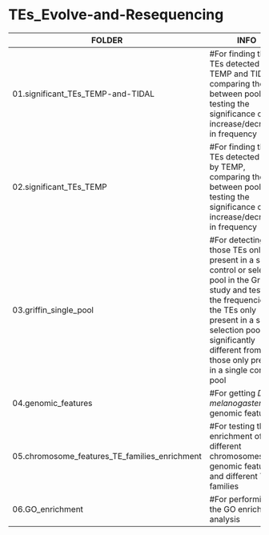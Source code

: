 # TEs_Evolve-and-Resequencing

| FOLDER | INFO |
|------- | ---- | 
| 01.significant_TEs_TEMP-and-TIDAL | #For finding those TEs detected by TEMP and TIDAL, comparing the TEs between pools and testing the significance of the increase/decresase in frequency |
| 02.significant_TEs_TEMP | #For finding those TEs detected only by TEMP, comparing the TEs between pools and testing the significance of the increase/decresase in frequency |
| 03.griffin_single_pool | #For detecting those TEs only present in a single control or selection pool in the Griffin study and test if the frequencies of the TEs only present in a single selection pool are significantly different from those only present in a single control pool |
| 04.genomic_features | #For getting *D. melanogaster* genomic features |
| 05.chromosome_features_TE_families_enrichment | #For testing the enrichment of different chromosomes, genomic features and different TE families |
| 06.GO_enrichment | #For performing the GO enrichment analysis |
